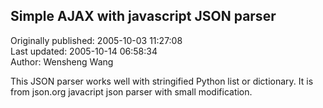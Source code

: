 ## Simple AJAX with javascript JSON parser  
Originally published: 2005-10-03 11:27:08  
Last updated: 2005-10-14 06:58:34  
Author: Wensheng Wang  
  
This JSON parser works well with stringified Python list or dictionary.  It is from json.org javacript json parser with small modification.